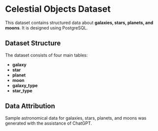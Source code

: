 # Celestial Objects Dataset

This dataset contains structured data about **galaxies, stars, planets, and moons**.
It is designed using PostgreSQL.

## Dataset Structure

The dataset consists of four main tables:
- **galaxy**
- **star**
- **planet**
- **moon**
- **galaxy_type**
- **star_type**

## Data Attribution
Sample astronomical data for galaxies, stars, planets, and moons was generated with the assistance of ChatGPT.

